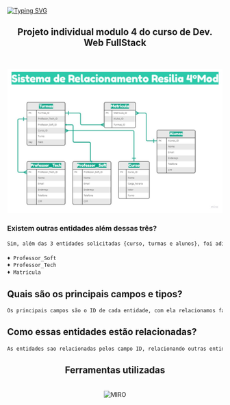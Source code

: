 [![Typing SVG](https://readme-typing-svg.herokuapp.com/?color=3EDD77&size=40&center=true&vCenter=true&width=1000&lines=+SRR+-+SISTEMA+DE+RELACIONAMENTO+RESILIA)](https://git.io/typing-svg)


<div align='center'><h2> Projeto individual modulo 4 do curso de Dev. Web FullStack</h2> </div>
<br>

![SSR](https://github.com/maiconbre/SRR4/blob/main/SSR.jpg)

### Existem outras entidades além dessas três?

```sh
Sim, além das 3 entidades solicitadas {curso, turmas e alunos}, foi adicionado mais 3 entidades:

♦ Professor_Soft
♦ Professor_Tech
♦ Matrícula
```

## Quais são os principais campos e tipos?

```sh
Os principais campos são o ID de cada entidade, com ela relacionamos facilmente outras entidades. 
```

## Como essas entidades estão relacionadas?

```sh
As entidades sao relacionadas pelos campo ID, relacionando outras entidades sendo {1:1 && N:1}
```




<div align='center'>

## Ferramentas utilizadas

</div>


 <div style="display: inline_block" align = "center"><br>

  <img align="center" alt="MIRO" height="40" width="40" src="https://files.readme.io/17d4a23-miro-logo-color-square.png" />
</div>
